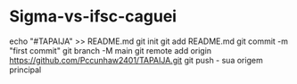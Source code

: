 # Sigma-vs-ifsc-caguei

echo "#TAPAIJA" >> README.md 
git init 
git add README.md 
git commit -m "first commit" 
git branch -M main 
git remote add origin https://github.com/Pccunhaw2401/TAPAIJA.git
 git push - sua origem principal
 
